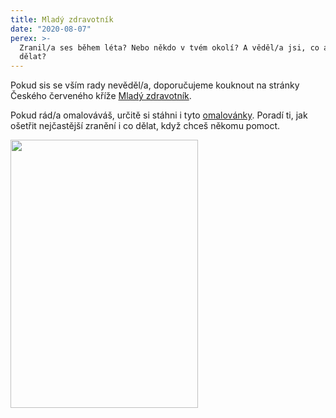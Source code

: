 ```yaml
---
title: Mladý zdravotník
date: "2020-08-07"
perex: >-
  Zranil/a ses během léta? Nebo někdo v tvém okolí? A věděl/a jsi, co a jak
  dělat?
---
```


<p>Pokud sis se vším rady nevěděl/a, doporučujeme kouknout na stránky Českého červeného kříže <a href="https://mladyzdravotnik.cz/" target="_blank">Mladý zdravotník</a>. </p><p>Pokud rád/a omalováváš, určitě si stáhni i tyto <a href="https://mladyzdravotnik.cz/assets/uploads/sites/680/2017/12/CCK_Omalovanky.pdf" target="_blank">omalovánky</a>. Poradí ti, jak ošetřit nejčastější zranění i co dělat, když chceš někomu pomoct. </p><p><img src="/media/mdloba.png.png" height="429" width="300" alt="" /></p>
